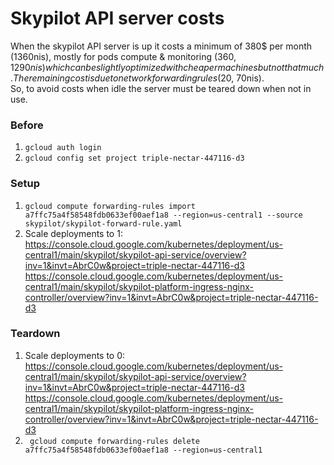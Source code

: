 # Skypilot API server costs

When the skypilot API server is up it costs a minimum of 380$ per month (1360nis), mostly for pods compute & monitoring (360$, 1290nis) which can be slightly optimized with cheaper machines but not that much.  
The remaining cost is due to network forwarding rules (20$, 70nis).  
So, to avoid costs when idle the server must be teared down when not in use.

### Before

1. `gcloud auth login`
2. `gcloud config set project triple-nectar-447116-d3`

### Setup

1. `gcloud compute forwarding-rules import a7ffc75a4f58548fdb0633ef00aef1a8 --region=us-central1 --source skypilot/skypilot-forward-rule.yaml`
2. Scale deployments to 1:  
   https://console.cloud.google.com/kubernetes/deployment/us-central1/main/skypilot/skypilot-api-service/overview?inv=1&invt=AbrC0w&project=triple-nectar-447116-d3  
   https://console.cloud.google.com/kubernetes/deployment/us-central1/main/skypilot/skypilot-platform-ingress-nginx-controller/overview?inv=1&invt=AbrC0w&project=triple-nectar-447116-d3

### Teardown

1. Scale deployments to 0:  
   https://console.cloud.google.com/kubernetes/deployment/us-central1/main/skypilot/skypilot-api-service/overview?inv=1&invt=AbrC0w&project=triple-nectar-447116-d3  
   https://console.cloud.google.com/kubernetes/deployment/us-central1/main/skypilot/skypilot-platform-ingress-nginx-controller/overview?inv=1&invt=AbrC0w&project=triple-nectar-447116-d3
2. ` gcloud compute forwarding-rules delete a7ffc75a4f58548fdb0633ef00aef1a8 --region=us-central1`
